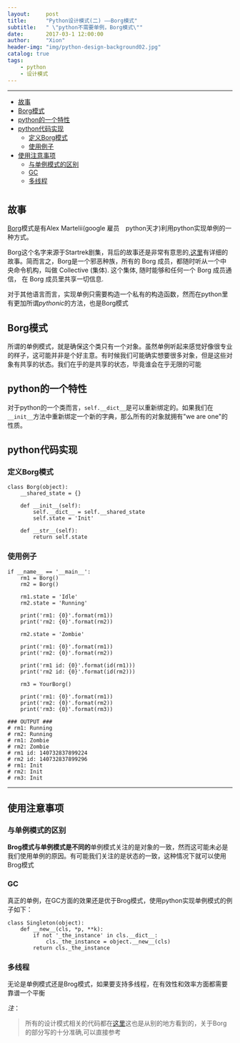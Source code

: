 ```yaml
---
layout:     post
title:      "Python设计模式(二) ——Borg模式"
subtitle:   " \"python不需要单例，Borg模式\""
date:       2017-03-1 12:00:00
author:     "Xion"
header-img: "img/python-design-background02.jpg"
catalog: true
tags:
    - python
    - 设计模式
---
```


---

<!-- toc orderedList: -->

- [故事](#故事)
- [Borg模式](#borg模式)
- [python的一个特性](#python的一个特性)
- [python代码实现](#python代码实现)
	- [定义Borg模式](#定义borg模式)
	- [使用例子](#使用例子)
- [使用注意事项](#使用注意事项)
	- [与单例模式的区别](#与单例模式的区别)
	- [GC](#gc)
	- [多线程](#多线程)

<!-- tocstop -->





<!-- untoc -->
#

## 故事

[Borg](http://code.activestate.com/recipes/66531/)模式是有Alex Martelii(google 雇员　python天才)利用python实现单例的一种方式。

Borg这个名字来源于Startrek剧集，背后的故事还是非常有意思的,[这里](https://blog.youxu.info/2010/04/29/borg/)有详细的故事。简而言之，Borg是一个邪恶种族，所有的 Borg 成员，都随时听从一个中央命令机构，叫做 Collective (集体). 这个集体, 随时能够和任何一个 Borg 成员通信， 在 Borg 成员里共享一切信息.

对于其他语言而言，实现单例只需要构造一个私有的构造函数，然而在python里有更加所谓*pythonic*的方法，也是Borg模式

## Borg模式

所谓的单例模式，就是确保这个类只有一个对象。虽然单例听起来感觉好像很专业的样子，这可能并非是个好主意。有时候我们可能确实想要很多对象，但是这些对象有共享的状态。我们在乎的是共享的状态，毕竟谁会在乎无限的可能

## python的一个特性

对于python的一个类而言，`self.__dict__`是可以重新绑定的。如果我们在`__init__`方法中重新绑定一个新的字典，那么所有的对象就拥有"we are one"的性质。


## python代码实现

### 定义Borg模式
```
class Borg(object):
    __shared_state = {}

    def __init__(self):
        self.__dict__ = self.__shared_state
        self.state = 'Init'

    def __str__(self):
        return self.state

```
### 使用例子
```
if __name__ == '__main__':
    rm1 = Borg()
    rm2 = Borg()

    rm1.state = 'Idle'
    rm2.state = 'Running'

    print('rm1: {0}'.format(rm1))
    print('rm2: {0}'.format(rm2))

    rm2.state = 'Zombie'

    print('rm1: {0}'.format(rm1))
    print('rm2: {0}'.format(rm2))

    print('rm1 id: {0}'.format(id(rm1)))
    print('rm2 id: {0}'.format(id(rm2)))

    rm3 = YourBorg()

    print('rm1: {0}'.format(rm1))
    print('rm2: {0}'.format(rm2))
    print('rm3: {0}'.format(rm3))

### OUTPUT ###
# rm1: Running
# rm2: Running
# rm1: Zombie
# rm2: Zombie
# rm1 id: 140732837899224
# rm2 id: 140732837899296
# rm1: Init
# rm2: Init
# rm3: Init
```
---

## 使用注意事项

### 与单例模式的区别

**Brog模式与单例模式是不同的**单例模式关注的是对象的一致，然而这可能未必是我们使用单例的原因。有可能我们关注的是状态的一致，这种情况下就可以使用Brog模式

### GC

真正的单例，在GC方面的效果还是优于Brog模式，使用python实现单例模式的例子如下：

```
class Singleton(object):
    def __new__(cls, *p, **k):
        if not '_the_instance' in cls.__dict__:
            cls._the_instance = object.__new__(cls)
        return cls._the_instance
```

### 多线程

无论是单例模式还是Brog模式，如果要支持多线程，在有效性和效率方面都需要靠谱一个平衡

*注*：
>所有的设计模式相关的代码都在[这里](https://github.com/xionchen/python-patterns)这也是从别的地方看到的，关于Borg的部分写的十分准确,可以直接参考
